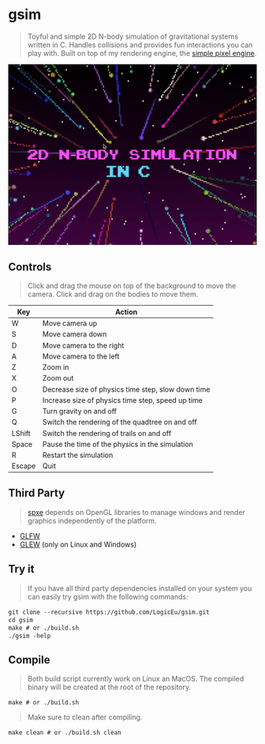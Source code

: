 # gsim

> Toyful and simple 2D N-body simulation of gravitational systems written in C. Handles
> collisions and provides fun interactions you can play with. Built on top of my 
> rendering engine, the [simple pixel engine](https://github.com/LogicEu/spxe.git).

![alt text](https://github.com/LogicEu/gsim/blob/main/image.png?raw=true)

## Controls

> Click and drag the mouse on top of the background to move the camera.
> Click and drag on the bodies to move them.

| Key | Action |
| --- | --- |
| W | Move camera up |
| S | Move camera down |
| D | Move camera to the right |
| A | Move camera to the left |
| Z | Zoom in |
| X | Zoom out |
| O | Decrease size of physics time step, slow down time |
| P | Increase size of physics time step, speed up time |
| G | Turn gravity on and off |
| Q | Switch the rendering of the quadtree on and off |
| LShift | Switch the rendering of trails on and off |
| Space | Pause the time of the physics in the simulation |
| R | Restart the simulation |
| Escape | Quit |

## Third Party

> [spxe](https://github.com/LogicEu/spxe.git) depends on OpenGL libraries to manage
> windows and render graphics independently of the platform.

* [GLFW](https://github.com/glfw/glfw.git)
* [GLEW](https://github.com/nigels-com/glew.git) (only on Linux and Windows)

## Try it

> If you have all third party dependencies installed on your system you can
> easily try gsim with the following commands:

```shell
git clone --recursive https://github.com/LogicEu/gsim.git
cd gsim
make # or ./build.sh
./gsim -help
```

## Compile

> Both build script currently work on Linux an MacOS. The compiled binary will
> be created at the root of the repository. 

```shell
make # or ./build.sh
```
> Make sure to clean after compiling.

```shell
make clean # or ./build.sh clean
```

